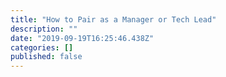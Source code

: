 ```yaml
---
title: "How to Pair as a Manager or Tech Lead"
description: ""
date: "2019-09-19T16:25:46.438Z"
categories: []
published: false
---
```



